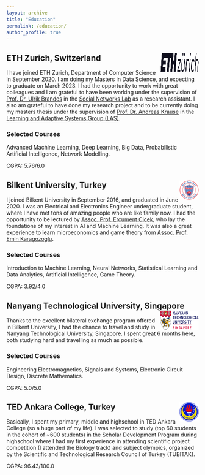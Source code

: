 ```yaml
---
layout: archive
title: "Education"
permalink: /education/
author_profile: true
---
```


## ETH Zurich, Switzerland <img src="/images/eth_z_logo.png" height="50px" width="100px" align="right"/>

I have joined ETH Zurich, Department of Computer Science in September 2020. I am doing my Masters in Data Science, and expecting to graduate on March 2023. I had the opportunity to work with great colleagues and I am grateful to have been working under the supervision of [Prof. Dr. Ulrik Brandes](https://gess.ethz.ch/en/the-department/people/person-detail.html?persid=239462) in the [Social Networks Lab](https://sn.ethz.ch) as a research assistant. I also am grateful to have done my research project and to be currently doing my masters thesis under the supervision of [Prof. Dr. Andreas Krause](https://las.inf.ethz.ch/krausea) in the [Learning and Adaptive Systems Group (LAS)](https://las.inf.ethz.ch).

### Selected Courses

Advanced Machine Learning, Deep Learning, Big Data, Probabilistic Artificial Intelligence, Network Modelling.

CGPA: 5.76/6.0

## Bilkent University, Turkey <img src="/images/bilkent_logo.png" height="50px" width="50px" align="right"/>

I joined Bilkent University in September 2016, and graduated in June 2020. I was an Electrical and Electronics Engineer undergraduate student, where I have met tons of amazing people who are like family now. I had the opportunity to be lectured by [Assoc. Prof. Ercument Cicek](http://ciceklab.cs.bilkent.edu.tr/ercument), who lay the foundations of my interest in AI and Machine Learning. It was also a great experience to learn microeconomics and game theory from [Assoc. Prof. Emin Karagozoglu](https://sites.google.com/site/eminkaragozoglu/).

### Selected Courses

Introduction to Machine Learning, Neural Networks, Statistical Learning and Data Analytics, Artificial Intelligence, Game Theory.

CGPA: 3.92/4.0


## Nanyang Technological University, Singapore <img src="/images/ntu_logo.png" width="100px" height="50px" align="right"/>

Thanks to the excellent bilateral exchange program offered in Bilkent University, I had the chance to travel and study in Nanyang Technological University, Singapore. I spent great 6 months here, both studying hard and travelling as much as possible.

### Selected Courses

Engineering Electromagnetics, Signals and Systems, Electronic Circuit Design, Discrete Mathematics.

CGPA: 5.0/5.0

## TED Ankara College, Turkey <img src="/images/ted_logo.png" height="50px" width="50px" align="right"/>

Basically, I spent my primary, middle and highschool in TED Ankara College (so a huge part of my life). I was selected to study (top 60 students in the cohort of ~600 students) in the Scholar Development Program during highschool where I had my first experience in attending scientific project competition (I attended the Biology track) and subject olympics, organized by the Scientific and Technological Research Council of Turkey (TUBITAK).


CGPA: 96.43/100.0







